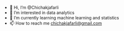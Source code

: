 - 👋 Hi, I’m @Chichakjafarli
- 👀 I’m interested in data analytics
- 🌱 I’m currently learning machine learning and statistics
- 📫 How to reach me chichakjafarli@gmail.com

